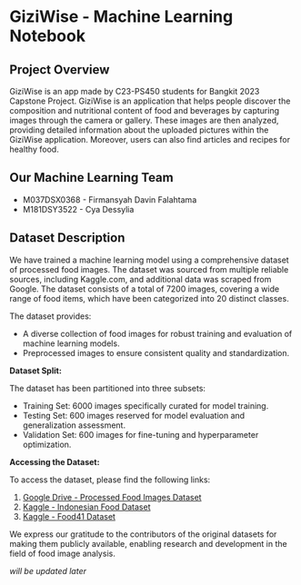 # GiziWise - Machine Learning Notebook

## Project Overview
GiziWise is an app made by C23-PS450 students for Bangkit 2023 Capstone Project. GiziWise is an application that helps people discover the composition and nutritional content of food and beverages by capturing images through the camera or gallery. These images are then analyzed, providing detailed information about the uploaded pictures within the GiziWise application. Moreover, users can also find articles and recipes for healthy food.

## Our Machine Learning Team
* M037DSX0368 - Firmansyah Davin Falahtama
* M181DSY3522 - Cya Dessylia

## Dataset Description

We have trained a machine learning model using a comprehensive dataset of processed food images. The dataset was sourced from multiple reliable sources, including Kaggle.com, and additional data was scraped from Google. The dataset consists of a total of 7200 images, covering a wide range of food items, which have been categorized into 20 distinct classes.

The dataset provides:

- A diverse collection of food images for robust training and evaluation of machine learning models.
- Preprocessed images to ensure consistent quality and standardization.

**Dataset Split:**

The dataset has been partitioned into three subsets:

* Training Set: 6000 images specifically curated for model training.
* Testing Set: 600 images reserved for model evaluation and generalization assessment.
* Validation Set: 600 images for fine-tuning and hyperparameter optimization.

**Accessing the Dataset:**

To access the dataset, please find the following links:

1. [Google Drive - Processed Food Images Dataset](https://drive.google.com/drive/folders/1l4IW0IxnJgCTrCgHZuoToQbmnNNzBJBP?usp=drive_link)
2. [Kaggle - Indonesian Food Dataset](https://www.kaggle.com/datasets/rizkashintaw/indonesian-food)
3. [Kaggle - Food41 Dataset](https://www.kaggle.com/datasets/kmader/food41)

We express our gratitude to the contributors of the original datasets for making them publicly available, enabling research and development in the field of food image analysis.

*will be updated later*

